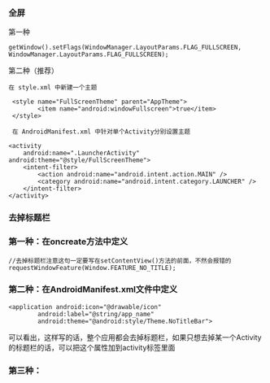 ### 全屏

第一种

```
getWindow().setFlags(WindowManager.LayoutParams.FLAG_FULLSCREEN, WindowManager.LayoutParams.FLAG_FULLSCREEN);
```

第二种（推荐）

```
在 style.xml 中新建一个主题

 <style name="FullScreenTheme" parent="AppTheme">
        <item name="android:windowFullscreen">true</item>
 </style>
 
 在 AndroidManifest.xml 中针对单个Activity分别设置主题
 
<activity
	android:name=".LauncherActivity" android:theme="@style/FullScreenTheme">
	<intent-filter>
		<action android:name="android.intent.action.MAIN" />
		<category android:name="android.intent.category.LAUNCHER" />
	</intent-filter>
</activity>
```

### 去掉标题栏

### 第一种：在oncreate方法中定义

```
//去掉标题栏注意这句一定要写在setContentView()方法的前面，不然会报错的
requestWindowFeature(Window.FEATURE_NO_TITLE);
```

### 第二种：在AndroidManifest.xml文件中定义

```
<application android:icon="@drawable/icon" 
        android:label="@string/app_name" 
        android:theme="@android:style/Theme.NoTitleBar">
```

可以看出，这样写的话，整个应用都会去掉标题栏，如果只想去掉某一个Activity的标题栏的话，可以把这个属性加到activity标签里面

### 第三种：

